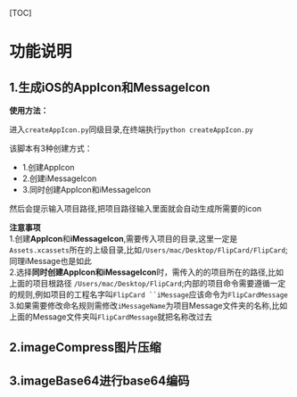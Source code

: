 [TOC]
# 功能说明
## 1.生成iOS的AppIcon和MessageIcon

**使用方法：**  

进入`createAppIcon.py`同级目录,在终端执行`python createAppIcon.py`  

该脚本有3种创建方式：

- 1.创建AppIcon
- 2.创建iMessageIcon
- 3.同时创建AppIcon和iMessageIcon

然后会提示输入项目路径,把项目路径输入里面就会自动生成所需要的icon

**注意事项**  
1.创建**AppIcon**和**iMessageIcon**,需要传入项目的目录,这里一定是`Assets.xcassets`所在的上级目录,比如`/Users/mac/Desktop/FlipCard/FlipCard`;同理iMessage也是如此  
2.选择**同时创建AppIcon和iMessageIcon**时，需传入的的项目所在的路径,比如上面的项目根路径 `/Users/mac/Desktop/FlipCard`;内部的项目命令需要遵循一定的规则,例如项目的工程名字叫`FlipCard ``iMessage`应该命令为`FlipCardMessage`  
3.如果需要修改命名规则需修改`iMessageName`为项目Message文件夹的名称,比如上面的Message文件夹叫`FlipCardMessage`就把名称改过去

## 2.imageCompress图片压缩
## 3.imageBase64进行base64编码


